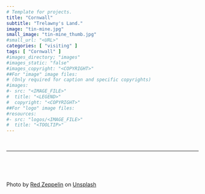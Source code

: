 ```yaml
---
# Template for projects.
title: "Cornwall"
subtitle: "Trelawny's Land."
image: "tin-mine.jpg"
small_image: "tin-mine_thumb.jpg"
#small_url: "<URL>"
categories: [ "visiting" ]
tags: [ "Cornwall" ]
#images_directory; "images"
#images_static: "false"
#images_copyright: "<COPYRIGHT>"
##For "image" image files:
# (Only required for caption and specific copyrights)
#images:
#- src: "<IMAGE_FILE>"
#  title: "<LEGEND>"
#  copyright: "<COPYRIGHT>"
##For "logo" image files:
#resources:
#- src: "logos/<IMAGE_FILE>"
#  title: "<TOOLTIP>"
---
```


<br>

---





<br>
<br>
<br>

<span>Photo by <a href="https://unsplash.com/@redzeppelin?utm_source=unsplash&amp;utm_medium=referral&amp;utm_content=creditCopyText" data-jzz-gui-player="true">Red Zeppelin</a> on <a href="https://unsplash.com/s/photos/cornwall?utm_source=unsplash&amp;utm_medium=referral&amp;utm_content=creditCopyText" data-jzz-gui-player="true">Unsplash</a></span>
